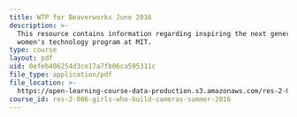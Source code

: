 ```yaml
---
title: WTP for Beaverworks June 2016
description: >-
  This resource contains information regarding inspiring the next generation:
  women's technology program at MIT.
type: course
layout: pdf
uid: 0efeb406254d3ce17a7fb06ca595311c
file_type: application/pdf
file_location: >-
  https://open-learning-course-data-production.s3.amazonaws.com/res-2-006-girls-who-build-cameras-summer-2016/0efeb406254d3ce17a7fb06ca595311c_MITRES_2_006SUM16_Barbara.pdf
course_id: res-2-006-girls-who-build-cameras-summer-2016
---
```

